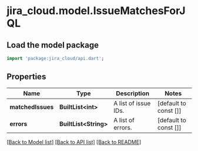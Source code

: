 # jira_cloud.model.IssueMatchesForJQL

## Load the model package
```dart
import 'package:jira_cloud/api.dart';
```

## Properties
Name | Type | Description | Notes
------------ | ------------- | ------------- | -------------
**matchedIssues** | **BuiltList&lt;int&gt;** | A list of issue IDs. | [default to const []]
**errors** | **BuiltList&lt;String&gt;** | A list of errors. | [default to const []]

[[Back to Model list]](../README.md#documentation-for-models) [[Back to API list]](../README.md#documentation-for-api-endpoints) [[Back to README]](../README.md)


